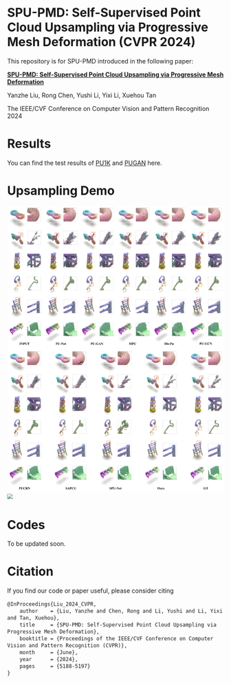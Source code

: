 # SPU-PMD: Self-Supervised Point Cloud Upsampling via Progressive Mesh Deformation (CVPR 2024)

This repository is for SPU-PMD introduced in the following paper:  

[**SPU-PMD: Self-Supervised Point Cloud Upsampling via Progressive Mesh Deformation**](https://openaccess.thecvf.com/content/CVPR2024/html/Liu_SPU-PMD_Self-Supervised_Point_Cloud_Upsampling_via_Progressive_Mesh_Deformation_CVPR_2024_paper.html)

Yanzhe Liu, Rong Chen, Yushi Li, Yixi Li, Xuehou Tan 

The IEEE/CVF Conference on Computer Vision and Pattern Recognition 2024


# Results
You can find the test results of [PU1K](https://drive.google.com/drive/folders/1-Q1_xtnvBqGEfXQKhJOHQN__-OZN_xcY?usp=drive_link) and [PUGAN](https://drive.google.com/drive/folders/1rYZ0__Z1ZiZAJBlBNRk-p01Qd2mYeyRo?usp=drive_link) here.

# Upsampling Demo

<img src="./img/result-pu1k.png" style="zoom:80%;" />

<img src="./img/result-scannet.png" style="zoom:80%;" />


# Codes
To be updated soon.

# Citation
If you find our code or paper useful, please consider citing
```
@InProceedings{Liu_2024_CVPR,
    author    = {Liu, Yanzhe and Chen, Rong and Li, Yushi and Li, Yixi and Tan, Xuehou},
    title     = {SPU-PMD: Self-Supervised Point Cloud Upsampling via Progressive Mesh Deformation},
    booktitle = {Proceedings of the IEEE/CVF Conference on Computer Vision and Pattern Recognition (CVPR)},
    month     = {June},
    year      = {2024},
    pages     = {5188-5197}
}
```
